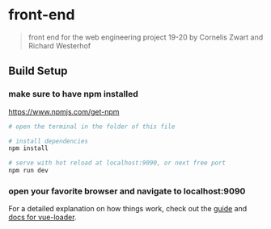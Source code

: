 # front-end

> front end for the web engineering project 19-20 by Cornelis Zwart and Richard Westerhof

## Build Setup

### make sure to have npm installed
https://www.npmjs.com/get-npm

``` bash
# open the terminal in the folder of this file

# install dependencies
npm install

# serve with hot reload at localhost:9090, or next free port
npm run dev
```

### open your favorite browser and navigate to localhost:9090

For a detailed explanation on how things work, check out the [guide](http://vuejs-templates.github.io/webpack/) and [docs for vue-loader](http://vuejs.github.io/vue-loader).
